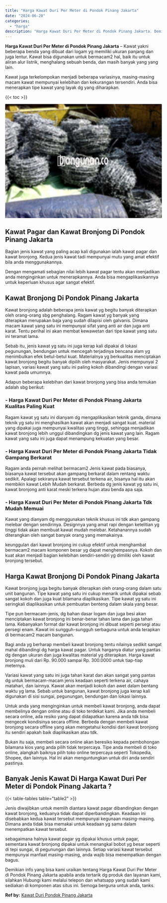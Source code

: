 ```yaml
---
title: "Harga Kawat Duri Per Meter di Pondok Pinang Jakarta"
date: "2024-06-20"
categories: 
  - "harga"
description: "Harga Kawat Duri Per Meter di Pondok Pinang Jakarta. Demikian info yang bisa kami uraikan tentang Harga Kawat Duri Per Meter di Pondok Pinang Jakarta apabila..."
---
```


**Harga Kawat Duri Per Meter di Pondok Pinang Jakarta** – Kawat yakni beberapa benda yang dibuat dari logam yg memiliki ukuran panjang dan juga lentur. Kawat bisa digunakan untuk bermacam2 hal, baik itu untuk aliran alur listrik, menghalang sebuah benda, dan masih banyak yang yang lain.

Kawat juga terkelompokan menjadi beberapa variasinya, masing-masing macam kawat mempunyai kelebihan dan kekurangan tersendiri. Anda bisa menerapkan tipe kawat yang layak dg yang diharapkan.

{{< toc >}}

![Harga Kawat Duri Per Meter di Pondok Pinang Jakarta](/images/jual-kawat-murah28.png)

## Kawat Pagar dan Kawat Bronjong Di Pondok Pinang Jakarta

Bagian jenis kawat yang paling acap kali digunakan ialah kawat pagar dan kawat bronjong. Kedua jenis kawat tadi mempunyai mutu yang amat efektif bila anda menggunakannya.

Dengan mengamati sebagian nilai lebih kawat pagar tentu akan menjadikan anda menginginkan untuk menerapkannya. Anda bisa mengaplikasikannya untuk keperluan khusus agar sangat efektif.

## Kawat Bronjong Di Pondok Pinang Jakarta

Kawat bronjong adalah beberapa jenis kawat yg begitu banyak diterapkan oleh orang-orang sbg penghalang. Ragam kawat yg banyak yang diterapkan merupakan baja yang sudah dilapisi oleh galvanis. Dimana macam kawat yang satu ini mempunyai sifat yang anti air dan juga anti karat. Tentu perihal ini akan membat kewawetan dari tipe kawat yang satu ini teramat lama.

Sebab itu, jenis kawat yg satu ini juga kerap kali dipakai di lokasi pegunungan, bendungan untuk mencegah terjadinya bencana alam yg menimbulkan efek betul-betul kuat. Materialnya yg berkualitas menciptakan kawat bronjong begitu banyak dipilih oleh masyarakat. Jenis mempunyai 2 lapisan, variasi kawat yang satu ini paling kokoh dibandingi dengan variasi kawat pada umumnya.

Adapun beberapa kelebihan dari kawat bronjong yang bisa anda temukan adalah sbg berikut:

### \- Harga Kawat Duri Per Meter di Pondok Pinang Jakarta Kualitas Paling Kuat

Ragam kawat yg satu ini dianyam dg mengaplikasikan teknik ganda, dimana teknik yg satu ini menghasilkan kawat akan menjadi sangat kuat. material yang dipakai juga mempunyai kwalitas yang tinggi, sehingga menjadikan kawat bronjong lebih unggul dibandingkan dg jenis kawat yang lain. Ragam kawat yang satu ini juga dapat menampung kekuatan yang besar.

### \- Harga Kawat Duri Per Meter di Pondok Pinang Jakarta Tidak Gampang Berkarat

Ragam anda pernah melihat bermacam2 Jenis kawat pada biasanya, biasanya kawat tersebut akan gampang berkarat dalam rentang waktu sedikit. Apalagi sekiranya kawat tersebut terkena air, bisanya hal itu akan membikin kawat Lebih Mudah berkarat. Berbeda dg jenis kawat yg satu ini, kawat bronjong anti karat meski terkena hujan atau benda apa saja.

### \- Harga Kawat Duri Per Meter di Pondok Pinang Jakarta Tdk Mudah Memuai

Kawat yang dianyam dg menggunakan teknik khusus ini tdk akan gampang melebar dengan sendirinya. Designnya yang amat rapi dengan ketelitian yg tinggi tidak akan membuat kawat mudah melebar. Ketahanannya sudah diterangkan oleh sangat banyak orang yang memakainya.

keunggulan dari kawat bronjong ini cukup efektif untuk menghambat bermacam2 macam komponen besar yg dapat menghempasnya. Kokoh dan kuat akan menjadi bagian kelebihan sendiri-sendiri yg dimiliki oleh kawat bronjong tersebut.

## Harga Kawat Bronjong Di Pondok Pinang Jakarta

Kawat bronjong juga begitu banyak diterapkan oleh orang-orang dalam satu unit bangunan. Tipe kawat yang satu ini cukup menarik untuk dipakai sebab sangat kokoh dan juga kuat bilamana diaplikasikan. Tipe kawat yg satu ini seringkali diaplikasikan untuk pembuatan benteng dalam skala yang besar.

Tipe pun bermacam-jenis, dg bahan dasar logam dan juga besi akan menciptakan kawat bronjong ini benar-benar tahan lama dan juga tahan lama. Kebanyakan format dar kawat bronjong ini dibuat seperti persegi atau persegi enam. Kawat ini sungguh-sungguh serbaguna untuk anda terapkan di bermacam2 macam bangunan.

Bagi anda yg berharap membeli kawat bronjong tentu nilainya sedikit sangat mahal dibandingi dg harga kawat pagar. Untuk harganya diatur yang pantas dg dengan ukuran dan juga kwalitas material yg diterapkan. Harga kawat bronjong muli dari Rp. 90.000 sampai Rp. 300.0000 untuk tiap-tiap meternya.

Variasi kawat yang satu ini juga tahan karat dan akan sangat yang pantas dg untuk bermacam-macam jenis keadaan seperti terkena air, cahaya matahari, dan lainnya. Kawat akan menjadi kokoh dan awet dalam bentang waktu yg lama. Sebab untuk bangunan, kawat bronjong juga kerap kali digunakan di sisi sungai, pegunungan, bendungan dan lokasi lainnya.

Untuk anda yang menginginkan untuk membeli kawat bronjong, anda dapat membelinya dengan online atau di toko terdekat kami. Jika anda membeli secara online, ada resiko yang dapat didapatkan karena anda tdk bisa mengecek kondisinya secara offline. Berbeda dengan membeli kawat bronjong secara offline yang akan mengetahui kondisi dari kawat bronjong itu sendiri apakah baik diaplikasikan atau tdk.

Bukan itu saja, membeli secara online akan beresiko kepada pembohongan bilamana kios yang anda pilih tidak terpercaya. Tipe anda membeli di toko online, alangkah baiknya pilih toko online terpercaya seperti Tokopedia, Shopee, dan lainnya. Hal ini akan menguntungkan untuk diri anda sendiri pastinya.

## Banyak Jenis Kawat Di Harga Kawat Duri Per Meter di Pondok Pinang Jakarta ?

{{< table-tables table="table2" >}}

Jenis diwajibkan untuk memlih diantara kawat pagar dibandingkan dengan kawat bronjong, keduanya tidak dapat diperbandingkan. Keadaan ini disebabkan kedua kawat tersebut mempunyai kegunaan masing-masing. Dimana anda tidak bisa memakai untuk keadaan yg sama dalam menempatkan kawat tersebut.

sebagaimana halnya kawat pagar yg dipakai khusus untuk pagar, sementara kawat bronjong dipakai untuk menangkal bobot yg besar seperti di tepi sungai, di pegunungan dan lainnya. Setiap variasi kawat tersebut mempunyai manfaat masing-masing, anda wajib bisa menempatkan dengan bagus.

Demikian info yang bisa kami uraikan tentang Harga Kawat Duri Per Meter di Pondok Pinang Jakarta apabila anda tertarik dg produk dan layanan kami, silahkan Hubungi kami melalui telepon dan whatsapp yang sudah kami sediakan di komponen atas situs ini. Semoga berguna untuk anda, tanks.

**Ref by:** [Kawat Duri Pondok Pinang Jakarta](https://id.wikipedia.org/wiki/Kawat)
